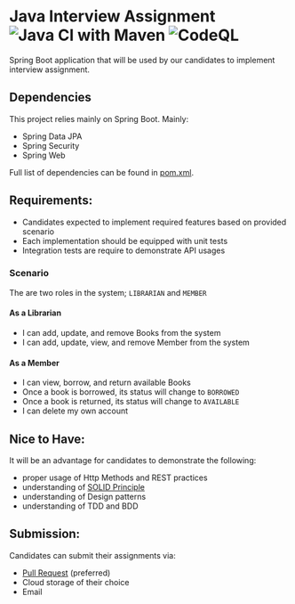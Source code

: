 # Java Interview Assignment ![Java CI with Maven](https://github.com/pos-my/boot-rest-api-interview/workflows/Java%20CI%20with%20Maven/badge.svg) ![CodeQL](https://github.com/pos-my/boot-rest-api-interview/workflows/CodeQL/badge.svg)
Spring Boot application that will be used by our candidates to implement interview assignment.

## Dependencies
This project relies mainly on Spring Boot. Mainly:
  - Spring Data JPA
  - Spring Security
  - Spring Web
  
Full list of dependencies can be found in [pom.xml][1].

## Requirements:
  - Candidates expected to implement required features based on provided scenario
  - Each implementation should be equipped with unit tests
  - Integration tests are require to demonstrate API usages

### Scenario
The are two roles in the system; `LIBRARIAN` and `MEMBER`

#### As a Librarian
  - I can add, update, and remove Books from the system
  - I can add, update, view, and remove Member from the system
  
#### As a Member
  - I can view, borrow, and return available Books
  - Once a book is borrowed, its status will change to `BORROWED`
  - Once a book is returned, its status will change to `AVAILABLE`
  - I can delete my own account

## Nice to Have:
It will be an advantage for candidates to demonstrate the following:

  - proper usage of Http Methods and REST practices
  - understanding of [SOLID Principle][2]
  - understanding of Design patterns
  - understanding of TDD and BDD
    
## Submission:
Candidates can submit their assignments via:
  - [Pull Request](https://docs.github.com/en/github/collaborating-with-issues-and-pull-requests/about-pull-requests) (preferred)
  - Cloud storage of their choice
  - Email

[1]: pom.xml
[2]: https://en.wikipedia.org/wiki/SOLID
